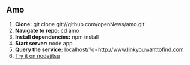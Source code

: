 ## Amo ##

 1. **Clone:** git clone git://github.com/openNews/amo.git
 2. **Navigate to repo:** cd amo
 3. **Install dependencies:** npm install
 4. **Start server:** node app
 5. **Query the service:** localhost/?q=http://www.linkyouwanttofind.com
 6. [Try it on nodejitsu][1]


  [1]: http://amo.nodejitsu.com/?q=http://www.buzzfeed.com/mjs538/solar-eclipse-pictures